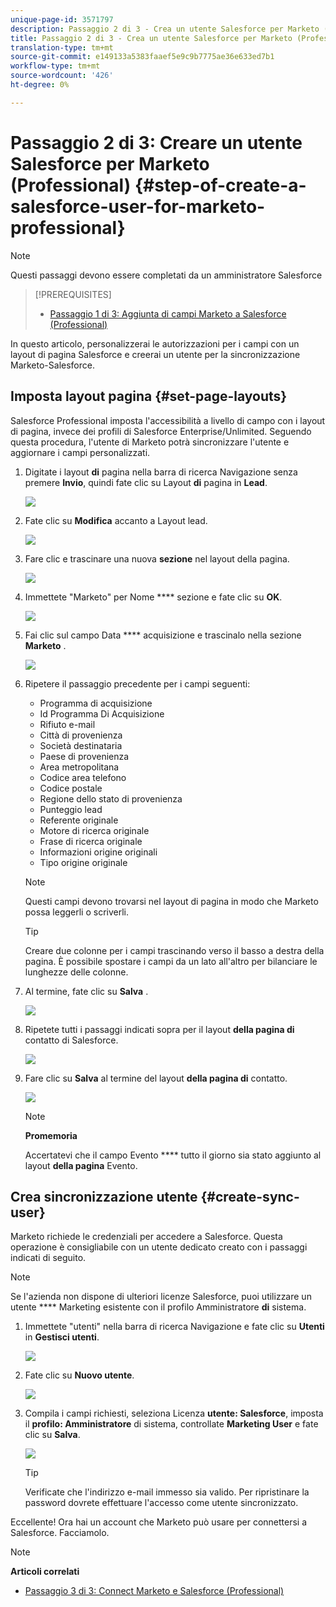 ```yaml
---
unique-page-id: 3571797
description: Passaggio 2 di 3 - Crea un utente Salesforce per Marketo (Professional) - Marketo Docs - Documentazione del prodotto
title: Passaggio 2 di 3 - Crea un utente Salesforce per Marketo (Professional)
translation-type: tm+mt
source-git-commit: e149133a5383faaef5e9c9b7775ae36e633ed7b1
workflow-type: tm+mt
source-wordcount: '426'
ht-degree: 0%

---
```



# Passaggio 2 di 3: Creare un utente Salesforce per Marketo (Professional) {#step-of-create-a-salesforce-user-for-marketo-professional}

>[!NOTE]
>
>Questi passaggi devono essere completati da un amministratore Salesforce

>[!PREREQUISITES]
>
>* [Passaggio 1 di 3: Aggiunta di campi Marketo a Salesforce (Professional)](step-1-of-3-add-marketo-fields-to-salesforce-professional.md)

>



In questo articolo, personalizzerai le autorizzazioni per i campi con un layout di pagina Salesforce e creerai un utente per la sincronizzazione Marketo-Salesforce.

## Imposta layout pagina {#set-page-layouts}

Salesforce Professional imposta l&#39;accessibilità a livello di campo con i layout di pagina, invece dei profili di Salesforce Enterprise/Unlimited. Seguendo questa procedura, l&#39;utente di Marketo potrà sincronizzare l&#39;utente e aggiornare i campi personalizzati.

1. Digitate i layout **di** pagina nella barra di ricerca Navigazione senza premere **Invio**, quindi fate clic su Layout **di** pagina in **Lead**.

   ![](assets/image2016-2-26-12-3a58-3a32.png)

1. Fate clic su **Modifica** accanto a Layout lead.

   ![](assets/image2016-2-26-13-3a2-3a46.png)

1. Fare clic e trascinare una nuova **sezione** nel layout della pagina.

   ![](assets/image2014-12-9-12-3a56-3a40.png)

1. Immettete &quot;Marketo&quot; per Nome **** sezione e fate clic su **OK**.

   ![](assets/image2014-12-9-12-3a56-3a52.png)

1. Fai clic sul campo Data **** acquisizione e trascinalo nella sezione **Marketo** .

   ![](assets/image2014-12-9-12-3a57-3a0.png)

1. Ripetere il passaggio precedente per i campi seguenti:

   * Programma di acquisizione
   * Id Programma Di Acquisizione
   * Rifiuto e-mail
   * Città di provenienza
   * Società destinataria
   * Paese di provenienza
   * Area metropolitana
   * Codice area telefono
   * Codice postale
   * Regione dello stato di provenienza
   * Punteggio lead
   * Referente originale
   * Motore di ricerca originale
   * Frase di ricerca originale
   * Informazioni origine originali
   * Tipo origine originale

   >[!NOTE]
   >
   >Questi campi devono trovarsi nel layout di pagina in modo che Marketo possa leggerli o scriverli.

   >[!TIP]
   >
   >Creare due colonne per i campi trascinando verso il basso a destra della pagina. È possibile spostare i campi da un lato all&#39;altro per bilanciare le lunghezze delle colonne.

1. Al termine, fate clic su **Salva** .

   ![](assets/image2014-12-9-12-3a57-3a10.png)

1. Ripetete tutti i passaggi indicati sopra per il layout **della pagina di** contatto di Salesforce.

   ![](assets/image2016-2-26-13-3a10-3a1.png)

1. Fare clic su **Salva** al termine del layout **della pagina di** contatto.

   ![](assets/image2014-12-9-12-3a57-3a30.png)

   >[!NOTE]
   >
   >**Promemoria**
   >
   >
   >Accertatevi che il campo Evento **** tutto il giorno sia stato aggiunto al layout **della pagina** Evento.

## Crea sincronizzazione utente {#create-sync-user}

Marketo richiede le credenziali per accedere a Salesforce. Questa operazione è consigliabile con un utente dedicato creato con i passaggi indicati di seguito.

>[!NOTE]
>
>Se l&#39;azienda non dispone di ulteriori licenze Salesforce, puoi utilizzare un utente **** Marketing esistente con il profilo Amministratore **di** sistema.

1. Immettete &quot;utenti&quot; nella barra di ricerca Navigazione e fate clic su **Utenti** in **Gestisci utenti**.

   ![](assets/image2014-12-9-12-3a57-3a42.png)

1. Fate clic su **Nuovo utente**.

   ![](assets/image2014-12-9-12-3a58-3a1.png)

1. Compila i campi richiesti, seleziona Licenza **utente: Salesforce**, imposta il **profilo: Amministratore** di sistema, controllate **Marketing User** e fate clic su **Salva**.

   ![](assets/image2014-12-9-12-3a58-3a11.png)

   >[!TIP]
   >
   >Verificate che l&#39;indirizzo e-mail immesso sia valido. Per ripristinare la password dovrete effettuare l&#39;accesso come utente sincronizzato.

Eccellente! Ora hai un account che Marketo può usare per connettersi a Salesforce. Facciamolo.

>[!NOTE]
>
>**Articoli correlati**
>
>* [Passaggio 3 di 3: Connect Marketo e Salesforce (Professional)](step-3-of-3-connect-marketo-and-salesforce-professional.md)

>



